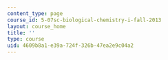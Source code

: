 ```yaml
---
content_type: page
course_id: 5-07sc-biological-chemistry-i-fall-2013
layout: course_home
title: ''
type: course
uid: 4609b8a1-e39a-724f-326b-47ea2e9c04a2
---
```

